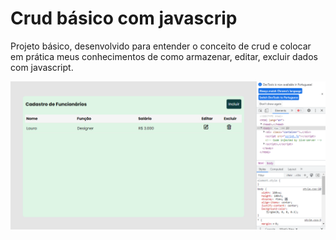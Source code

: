 <h1>Crud básico com javascrip</h1>

<p>Projeto básico, desenvolvido para entender o conceito de crud e colocar em prática meus conhecimentos
de como armazenar, editar, excluir dados com javascript.</p>

<img src="Layout.png"/>